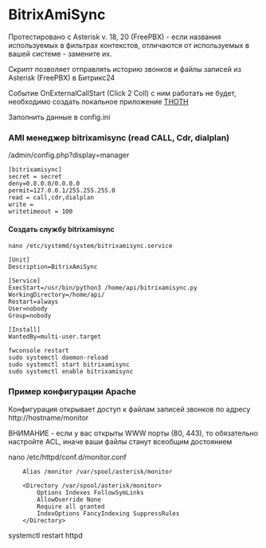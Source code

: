 # BitrixAmiSync

Протестировано с Asterisk v. 18, 20 (FreePBX) - если названия используемых в фильтрах контекстов, отличаются от используемых в вашей системе - замените их.

Скрипт позволяет отправлять историю звонков и файлы записей из Asterisk (FreePBX) в Битрикс24

Событие OnExternalCallStart (Click 2 Coll) с ним работать не будет, необходимо создать локальное приложение [THOTH](https://github.com/vaestvita/thoth)
 
Заполнить данные в config.ini


### AMI менеджер bitrixamisync (read CALL, Cdr, dialplan)

/admin/config.php?display=manager

```
[bitrixamisync]
secret = secret
deny=0.0.0.0/0.0.0.0
permit=127.0.0.1/255.255.255.0
read = call,cdr,dialplan
write = 
writetimeout = 100
```

#### Создать службу bitrixamisync 

```
nano /etc/systemd/system/bitrixamisync.service
```
```
[Unit]
Description=BitrixAmiSync

[Service]
ExecStart=/usr/bin/python3 /home/api/bitrixamisync.py
WorkingDirectory=/home/api/
Restart=always
User=nobody
Group=nobody

[Install]
WantedBy=multi-user.target
```
```
fwconsole restart
sudo systemctl daemon-reload
sudo systemctl start bitrixamisync
sudo systemctl enable bitrixamisync
```

### Пример конфигурации Apache 

Конфигурация открывает доступ к файлам записей звонков по адресу http://hostname/monitor

ВНИМАНИЕ - если у вас открыты WWW порты (80, 443), то обязательно настройте ACL, иначе ваши файлы станут всеобщим достоянием

nano /etc/httpd/conf.d/monitor.conf

```
    Alias /monitor /var/spool/asterisk/monitor

    <Directory /var/spool/asterisk/monitor>
        Options Indexes FollowSymLinks
        AllowOverride None
        Require all granted
        IndexOptions FancyIndexing SuppressRules
    </Directory>

```
systemctl restart httpd